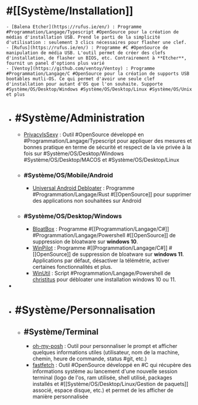 # #[[Système/Installation]]
	- [Balena Etcher](https://rufus.ie/en/) : Programme #Programmation/Langage/Typescript #OpenSource pour la création de médias d'installation USB. Prend le parti de la simplicité d'utilisation : seulement 3 clics nécessaires pour flasher une clef.
	- [Rufus](https://rufus.ie/en/) : Programme #C #OpenSource de manipulation de média USB. L'outil permet de créer des clefs d'installation, de flasher un BIOS, etc. Contrairement à **Etcher**, fournit un panel d'options plus varié
	- [Ventoy](https://github.com/ventoy/Ventoy) : Programme #Programmation/Langage/C #OpenSource pour la création de supports USB bootables mutli-OS. Ce qui permet d'avoir une seule clef d'installation pour autant d'OS que l'on souhaite. Supporte #Système/OS/Desktop/Windows #Système/OS/Desktop/Linux #Système/OS/Unix et plus
- # #Système/Administration
	- [PrivacyIsSexy](https://privacy.sexy/) : Outil #OpenSource développé en #Programmation/Langage/Typescript pour appliquer des mesures et bonnes pratique en terme de sécurité et respect de la vie privée à la fois sur #Système/OS/Desktop/Windows #Système/OS/Desktop/MACOS et #Système/OS/Desktop/Linux
	- ### #Système/OS/Mobile/Android
		- [Universal Android Debloater](https://github.com/0x192/universal-android-debloater) :  Programme #Programmation/Langage/Rust #[[OpenSource]] pour supprimer des applications non souhaitées sur Android
	- ### #Système/OS/Desktop/Windows
		- [BloatBox](https://github.com/builtbybel/bloatbox#community-package) :  Programme #[[Programmation/Langage/C#]] #Programmation/Langage/Powershell #[[OpenSource]] de suppression de bloatware sur **windows 10**.
		- [WinPilot](https://github.com/builtbybel/Winpilot) : Programme #[[Programmation/Langage/C#]] #[[OpenSource]] de suppression de bloatware sur **windows 11**. Applications par défaut, désactiver la télémétrie, activer certaines fonctionnalités et plus.
		- [WinUtil](https://github.com/ChrisTitusTech/winutil) : Script #Programmation/Langage/Powershell de [christitus](https://www.youtube.com/channel/UCg6gPGh8HU2U01vaFCAsvmQ) pour débloater une installation windows 10 ou 11.
-
- # #Système/Personnalisation
	- ## #Système/Terminal
		- [oh-my-posh](https://ohmyposh.dev/) : Outil pour personnaliser le prompt et afficher quelques informations utiles (utilisateur, nom de la machine, chemin, heure de commande, status #git, etc.)
		- [fastfetch](https://github.com/fastfetch-cli/fastfetch) : Outil #OpenSource développé en #C qui récupère des informations système au lancement d'une nouvelle session terminal (logo de l'os, ram utilisée, shell utilisé, packages installés et #[[Système/OS/Desktop/Linux/Gestion de paquets]] associé, espace disque, etc.) et permet de les afficher de manière personnalisée